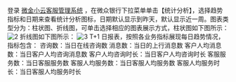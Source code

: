 登录 [微金小云客服管理系统](https://ics.webank.com) ，在微众银行下拉菜单单击【统计分析】，选择趋势指标和日期来查看统计分析图标，日期默认显示到昨天，默认显示近一周。图表类型分为：柱状图、折线图，可单击选择相应的图表展示方式，柱状图如下图所示：
![2](https://mc.qcloudimg.com/static/img/c467456af467fbdd632034df24a68a0f/image.png)
折线图如下图所示：
![3](https://mc.qcloudimg.com/static/img/c3fb86ce649f5c1e4d7f537596e7ca54/image.png)
T+1 日报表，按照各业务指标展现每日趋势情况，指标包含：
咨询数：当日在线咨询数
消息数：当日的上行消息数
客户人均消息数：当日客户人均咨询消息数
客户人均咨询时长：当日客户人均咨询时长
客服服务数：当日客服服务数
客服人均服务数：当日客服人均服务数
客服人均服务时长：当日客服人均服务时长
